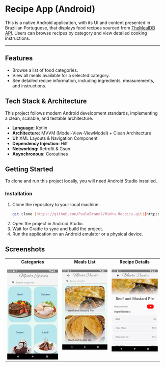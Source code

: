 # Recipe App (Android)

This is a native Android application, with its UI and content presented in Brazilian Portuguese, that displays food recipes sourced from [TheMealDB API](https://www.themealdb.com/). Users can browse recipes by category and view detailed cooking instructions.

---

## Features

* Browse a list of food categories.
* View all meals available for a selected category.
* See detailed recipe information, including ingredients, measurements, and instructions.

## Tech Stack & Architecture

This project follows modern Android development standards, implementing a clean, scalable, and testable architecture.

* **Language:** Kotlin
* **Architecture:** MVVM (Model-View-ViewModel) + Clean Architecture
* **UI:** XML Layouts & Navigation Component
* **Dependency Injection:** Hilt
* **Networking:** Retrofit & Gson
* **Asynchronous:** Coroutines

## Getting Started

To clone and run this project locally, you will need Android Studio installed.

### Installation

1.  Clone the repository to your local machine:
    ```bash
    git clone [https://github.com/PauloBrand7/Minha-Receita.git](https://github.com/PauloBrand7/Minha-Receita.git)
    ```
2.  Open the project in Android Studio.
3.  Wait for Gradle to sync and build the project.
4.  Run the application on an Android emulator or a physical device.

## Screenshots

<table align="center" style="border:none;">
  <tr style="border:none;">
    <td align="center" valign="top">
      <strong>Categories</strong><br><br>
      <img src="https://github.com/PauloBrand7/Minha-Receita/raw/main/categorias.png" alt="Categories Screen" width="270"/>
    </td>
    <td align="center" valign="top">
      <strong>Meals List</strong><br><br>
      <img src="https://github.com/PauloBrand7/Minha-Receita/raw/main/refei%C3%A7%C3%B5es.png" alt="Meals List Screen" width="270"/>
    </td>
    <td align="center" valign="top">
      <strong>Recipe Details</strong><br><br>
      <img src="https://github.com/PauloBrand7/Minha-Receita/raw/main/receita.png" alt="Recipe Detail Screen" width="270"/>
    </td>
  </tr>
</table>
